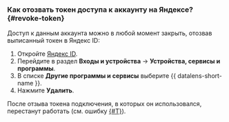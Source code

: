 ### Как отозвать токен доступа к аккаунту на Яндексе? {#revoke-token}

Доступ к данным аккаунта можно в любой момент закрыть, отозвав выписанный токен в Яндекс ID:

1. Откройте [Яндекс ID](https://passport.yandex.ru).
1. Перейдите в раздел **Входы и устройства** → **Устройства, сервисы и программы**.
1. В списке **Другие программы и сервисы** выберите {{ datalens-short-name }}.
1. Нажмите **Удалить**.

После отзыва токена подключения, в которых он использовался, перестанут работать (см. ошибку [{#T}](../../datalens/troubleshooting/errors/ERR-DS_API-SOURCE_ACCESS_DENIED-INVALID_TOKEN.md)).
